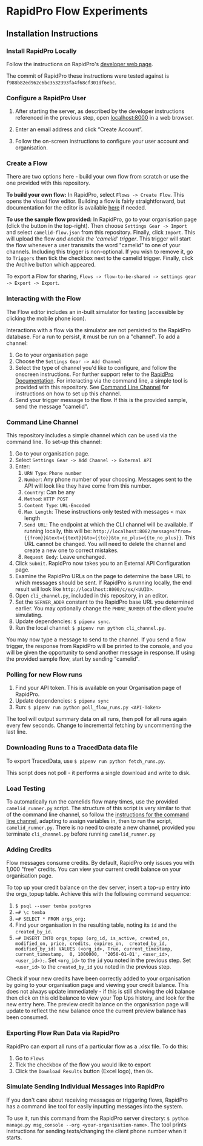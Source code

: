 # RapidPro Flow Experiments

## Installation Instructions

### Install RapidPro Locally
Follow the instructions on RapidPro's 
[developer web page](https://rapidpro.github.io/rapidpro/docs/development/).

The commit of RapidPro these instructions were tested against is `f988b82ed962c6bc3532393fa4f68cf301df6ebc`.

### Configure a RapidPro User
1. After starting the server, as described by the developer instructions referenced in the previous step, 
open [localhost:8000](http://localhost:8000) in a web browser. 

1. Enter an email address and click “Create Account”.

1. Follow the on-screen instructions to configure your user account and organisation.

### Create a Flow
There are two options here - build your own flow from scratch or use the one provided with this repository.

**To build your own flow:**
In RapidPro, select `Flows -> Create Flow`. This opens the visual flow editor.
Building a flow is fairly straightforward, but documentation for the editor is 
available [here](http://docs.rapidpro.io/#topic_6) if needed.

**To use the sample flow provided:**
In RapidPro, go to your organisation page (click the button in the top-right). 
Then choose `Settings Gear -> Import` and select `camelid-flow.json` from this repository. Finally, click `Import`.
This will upload the flow *and enable the 'camelid' trigger*. This trigger will start the flow whenever a user transmits 
the word "camelid" to one of your channels. Including this trigger is non-optional. If you wish to remove it, go to
`Triggers` then tick the checkbox next to the camelid trigger. Finally, click the Archive button which appeared.

To export a Flow for sharing, `Flows -> flow-to-be-shared -> settings gear -> Export -> Export`.

### Interacting with the Flow
The Flow editor includes an in-built simulator for testing (accessible by clicking the mobile phone icon).

Interactions with a flow via the simulator are not persisted to the RapidPro database.
For a run to persist, it must be run on a "channel". To add a channel:

1. Go to your organisation page
1. Choose the `Settings Gear -> Add Channel`
1. Select the type of channel you'd like to configure, and follow the onscreen instructions.
   For further support refer to the [RapidPro Documentation](http://docs.rapidpro.io/#topic_11).
   For interacting via the command line, a simple tool is provided with this repository. 
   See [Command Line Channel](#command-line-channel) for instructions on how to set up this channel.
1. Send your trigger message to the flow. If this is the provided sample, send the message "camelid".

### Command Line Channel
This repository includes a simple channel which can be used via the command line.
To set-up this channel:

1. Go to your organisation page.
1. Select `Settings Gear -> Add Channel -> External API`
1. Enter:
    1. `URN Type`: `Phone number`
    1. `Number`: Any phone number of your choosing. 
       Messages sent to the API will look like they have come from this number.
    1. `Country`: Can be any
    1. `Method`: `HTTP POST`
    1. `Content Type`: `URL-Encoded`
    1. `Max Length`: These instructions only tested with messages < max length
    1. `Send URL`: The endpoint at which the CLI channel will be available. If running locally, this will be:
       `http://localhost:8082/messages?from={{from}}&text={{text}}&to={{to}}&to_no_plus={{to_no_plus}}`.
       This URL cannot be changed. You will need to delete the channel and create a new one to correct mistakes.
    1. `Request Body`: Leave unchanged.
1. Click `Submit`. RapidPro now takes you to an External API Configuration page.
1. Examine the RapidPro URLs on the page to determine the base URL to which messages should be sent.
   If RapidPro is running locally, the end result will look like `http://localhost:8000/c/ex/<UUID>`.
1. Open `cli_channel.py`, included in this repository, in an editor.
1. Set the `SERVER_ADDR` constant to the RapidPro base URL you determined earlier. 
   You may optionally change the `PHONE_NUMBER` of the client you're simulating.
1. Update dependencies: `$ pipenv sync`.
1. Run the local channel: `$ pipenv run python cli_channel.py`.

You may now type a message to send to the channel.
If you send a flow trigger, the response from RapidPro will be printed to the console, and you will be given the
opportunity to send another message in response. If using the provided sample flow, start by sending "camelid".

### Polling for new Flow runs
1. Find your API token. This is available on your Organisation page of RapidPro.
1. Update dependencies: `$ pipenv sync`
1. Run: `$ pipenv run python poll_flow_runs.py <API-Token>`

The tool will output summary data on all runs, then poll for all runs again every few seconds.
Change to incremental fetching by uncommenting the last line.

### Downloading Runs to a TracedData data file
To export TracedData, use `$ pipenv run python fetch_runs.py`.

This script does not poll - it performs a single download and write to disk. 

### Load Testing
To automatically run the camelids flow many times, use the provided `camelid_runner.py` script.
The structure of this script is very similar to that of the command line channel, so follow
the [instructions for the command line channel](#command-line-channel), adapting to assign variables in, then to run
the script, `camelid_runner.py`. There is no need to create a new channel, provided you terminate `cli_channel.py`
before running `camelid_runner.py` 

### Adding Credits
Flow messages consume credits. By default, RapidPro only issues you with 1,000 "free" credits.
You can view your current credit balance on your organisation page.

To top up your credit balance on the dev server, insert a top-up entry into the orgs_topup table. 
Achieve this with the following command sequence:

1. `$ psql --user temba postgres`
1. `=# \c temba`
1. `=# SELECT * FROM orgs_org;`
1. Find your organisation in the resulting table, noting its `id` and the `created_by_id`.
1. `=# INSERT INTO orgs_topup (org_id, is_active, created_on, modified_on, price, credits, expires_on, 
    created_by_id, modified_by_id) VALUES (<org_id>, True, current_timestamp, current_timestamp,  0, 1000000, 
    '2050-01-01', <user_id>, <user_id>);`. 
    Set `<org_id>` to the `id` you noted in the previous step.
    Set `<user_id>` to the `created_by_id` you noted in the previous step.
   
Check if your new credits have been correctly added to your organisation by going to your organisation page and 
viewing your credit balance. 
This does not always update immediately - if this is still showing the old balance then click on this old balance
to view your Top Ups history, and look for the new entry here. The preview credit balance on the organisation page
will update to reflect the new balance once the current preview balance has been consumed.

### Exporting Flow Run Data via RapidPro
RapidPro can export all runs of a particular flow as a .xlsx file. To do this:

1. Go to `Flows`
1. Tick the checkbox of the flow you would like to export
1. Click the `Download Results` button (Excel logo), then `Ok`.

### Simulate Sending Individual Messages into RapidPro
If you don't care about receiving messages or triggering flows, RapidPro has a command line tool for easily
inputting messages into the system.

To use it, run this command from the RapidPro server directory:
`$ python manage.py msg_console --org <your-organisation-name>`.
The tool prints instructions for sending texts/changing the client phone number when it starts.
